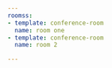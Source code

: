 ```yaml
---
roomss:
- template: conference-room
  name: room one
- template: conference-room
  name: room 2

---
```

